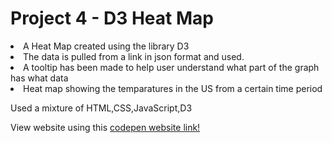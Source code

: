 # Project 4 - D3 Heat Map
<li> A Heat Map created using the library D3
<li> The data is pulled from a link in json format and used. 
<li> A tooltip has been made to help user understand what part of the graph has what data
<li> Heat map showing the temparatures in the US from a certain time period

Used a mixture of HTML,CSS,JavaScript,D3

View website using this [codepen website link!](https://codepen.io/MuchuShiva/full/GgJEjGy)

